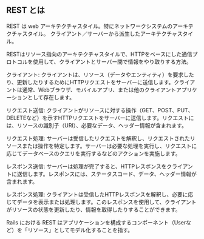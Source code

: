 ## REST とは
REST は web アーキテクチャスタイル。特にネットワークシステムのアーキテクチャスタイル。
クライアント／サーバーから派生したアーキテクチャスタイル。

RESTはリソース指向のアーキテクチャスタイルで、HTTPをベースにした通信プロトコルを使用して、クライアントとサーバー間で情報をやり取りする方法。

クライアント: クライアントは、リソース（データやエンティティ）を要求したり、更新したりするためにHTTPリクエストをサーバーに送信します。クライアントは通常、Webブラウザ、モバイルアプリ、または他のクライアントアプリケーションとして存在します。

リクエスト送信: クライアントがリソースに対する操作（GET、POST、PUT、DELETEなど）を示すHTTPリクエストをサーバーに送信します。リクエストには、リソースの識別子（URI）、必要なデータ、ヘッダー情報が含まれます。

リクエスト処理: サーバーは受信したリクエストを解釈し、リクエストされたリソースまたは操作を特定します。サーバーは必要な処理を実行し、リクエストに応じてデータベースのクエリを実行するなどのアクションを実施します。

レスポンス送信: サーバーは処理が完了すると、HTTPレスポンスをクライアントに送信します。レスポンスには、ステータスコード、データ、ヘッダー情報が含まれます。

レスポンス処理: クライアントは受信したHTTPレスポンスを解釈し、必要に応じてデータを表示または処理します。このレスポンスを使用して、クライアントがリソースの状態を更新したり、情報を取得したりすることができます。

Rails における REST はアプリケーションを構成するコンポーネント（Userなど）を「リソース」としてモデル化することを指す。
